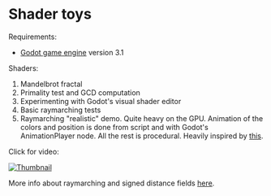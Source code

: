 # Shader toys

Requirements:

- [Godot game engine](https://godotengine.org/) version 3.1

Shaders:

1. Mandelbrot fractal
2. Primality test and GCD computation
3. Experimenting with Godot's visual shader editor
4. Basic raymarching tests
5. Raymarching "realistic" demo. Quite heavy on the GPU.  Animation of the colors and position is done from script and with Godot's AnimationPlayer node. All the rest is procedural. Heavily inspired by [this](https://www.shadertoy.com/view/4sXGRM).

Click for video:

[![Thumbnail](http://i3.ytimg.com/vi/cXT5JclvHt8/maxresdefault.jpg)](https://www.youtube.com/watch?v=cXT5JclvHt8)

More info about raymarching and signed distance fields [here](https://www.iquilezles.org/www/articles/raymarchingdf/raymarchingdf.htm).
